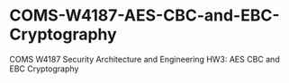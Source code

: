 # COMS-W4187-AES-CBC-and-EBC-Cryptography
COMS W4187 Security Architecture and Engineering HW3: AES CBC and EBC Cryptography
